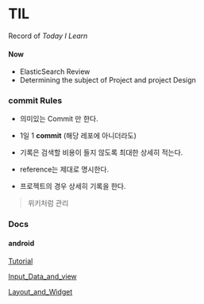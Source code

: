 # TIL
Record of *Today I Learn*

#### Now

* ElasticSearch Review
* Determining the subject of Project and project Design 

### commit Rules

* 의미있는 Commit 만 한다.
* 1일 1 **commit** (해당 레포에 아니더라도)
* 기록은 검색할 비용이 들지 않도록 최대한 상세히 적는다.

* reference는 제대로 명시한다.
* 프로젝트의 경우 상세히 기록을 한다.

> 위키처럼 관리



### Docs



#### android

[Tutorial](https://github.com/LeeJeongHwi/TIL/blob/main/android/docs/Tutorial.md)

[Input_Data_and_view](https://github.com/LeeJeongHwi/TIL/blob/main/android/docs/Input_Data_and_View.md)

[Layout_and_Widget](https://github.com/LeeJeongHwi/TIL/blob/main/android/docs/Layout_and_Widget.md)
